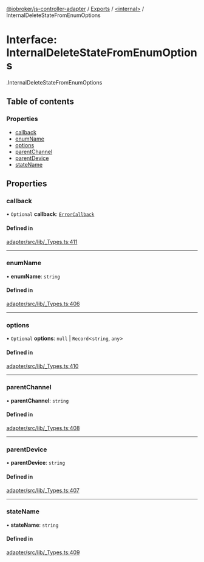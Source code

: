 [@iobroker/js-controller-adapter](../README.md) / [Exports](../modules.md) / [<internal\>](../modules/internal_.md) / InternalDeleteStateFromEnumOptions

# Interface: InternalDeleteStateFromEnumOptions

[<internal>](../modules/internal_.md).InternalDeleteStateFromEnumOptions

## Table of contents

### Properties

- [callback](internal_.InternalDeleteStateFromEnumOptions.md#callback)
- [enumName](internal_.InternalDeleteStateFromEnumOptions.md#enumname)
- [options](internal_.InternalDeleteStateFromEnumOptions.md#options)
- [parentChannel](internal_.InternalDeleteStateFromEnumOptions.md#parentchannel)
- [parentDevice](internal_.InternalDeleteStateFromEnumOptions.md#parentdevice)
- [stateName](internal_.InternalDeleteStateFromEnumOptions.md#statename)

## Properties

### callback

• `Optional` **callback**: [`ErrorCallback`](../modules/internal_.md#errorcallback)

#### Defined in

[adapter/src/lib/_Types.ts:411](https://github.com/ioBroker/ioBroker.js-controller/blob/6912de44/packages/adapter/src/lib/_Types.ts#L411)

___

### enumName

• **enumName**: `string`

#### Defined in

[adapter/src/lib/_Types.ts:406](https://github.com/ioBroker/ioBroker.js-controller/blob/6912de44/packages/adapter/src/lib/_Types.ts#L406)

___

### options

• `Optional` **options**: ``null`` \| `Record`<`string`, `any`\>

#### Defined in

[adapter/src/lib/_Types.ts:410](https://github.com/ioBroker/ioBroker.js-controller/blob/6912de44/packages/adapter/src/lib/_Types.ts#L410)

___

### parentChannel

• **parentChannel**: `string`

#### Defined in

[adapter/src/lib/_Types.ts:408](https://github.com/ioBroker/ioBroker.js-controller/blob/6912de44/packages/adapter/src/lib/_Types.ts#L408)

___

### parentDevice

• **parentDevice**: `string`

#### Defined in

[adapter/src/lib/_Types.ts:407](https://github.com/ioBroker/ioBroker.js-controller/blob/6912de44/packages/adapter/src/lib/_Types.ts#L407)

___

### stateName

• **stateName**: `string`

#### Defined in

[adapter/src/lib/_Types.ts:409](https://github.com/ioBroker/ioBroker.js-controller/blob/6912de44/packages/adapter/src/lib/_Types.ts#L409)
